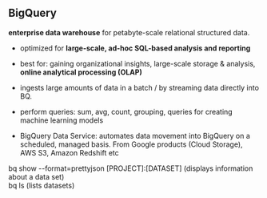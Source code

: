 ## BigQuery

**enterprise data warehouse** for petabyte-scale relational structured data.
- optimized for **large-scale, ad-hoc SQL-based analysis and reporting**
- best for: gaining organizational insights, large-scale storage & analysis, **online analytical processing (OLAP)**

- ingests large amounts of data in a batch / by streaming data directly into BQ.
- perform queries: sum, avg, count, grouping, queries for creating machine learning models
- BigQuery Data Service: automates data movement into BigQuery on a scheduled, managed basis. From Google products (Cloud Storage), AWS S3, Amazon Redshift etc

bq show --format=prettyjson [PROJECT]:[DATASET] (displays information about a data set)\
bq ls (lists datasets)
